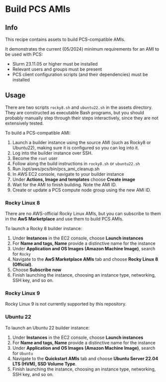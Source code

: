 # Build PCS AMIs

## Info

This recipe contains assets to build PCS-compatible AMIs. 

It demonstrates the current (05/2024) minimum requirements for an AMI to be used with PCS: 

* Slurm 23.11.05 or higher must be installed
* Relevant users and groups must be present
* PCS client configuration scripts (and their dependencies) must be installed

## Usage

There are two scripts `rocky8.sh` and `ubuntu22.sh` in the assets directory. They are constructed as executable Bash programs, but you should probably manually step through their steps interactively, since they are not extensively tested. 

To build a PCS-compatible AMI:

1. Launch a builder instance using the source AMI (such as Rocky8 or Ubuntu22), making sure it is configured so you can log into it.
2. Log into the builder instance over SSH. 
3. Become the `root` user 
4. Follow along the build instructions in `rocky8.sh` or `ubuntu22.sh`
5. Run /opt/aws/pcs/bin/pcs_ami_cleanup.sh
6. In AWS EC2 console, navigate to your builder instance
7. Under **Actions, Image and templates** choose **Create image**
8. Wait for the AMI to finish building. Note the AMI ID. 
9. Create or update a PCS compute node group using the new AMI ID.

### Rocky Linux 8

There are no AWS-official Rocky Linux AMIs, but you can subscribe to them in the **AwS Marketplace** and use them to build PCS AMIs. 

To launch a Rocky 8 builder instance:

1. Under **Instances** in the EC2 console, choose **Launch instances**
2. For **Name and tags, Name** provide a distinctive name for the instance
3. Under **Application and OS Images (Amazon Machine Image)**, search for `Rocky`
4. Navigate to the **AwS Marketplace AMIs** tab and choose **Rocky Linux 8 (Official)**.
5. Choose **Subscribe now**
6. Finish launching the instance, choosing an instance type, networking, SSH key, and so on.

### Rocky Linux 9

Rocky Linux 9 is not currently supported by this repository.

### Ubuntu 22

To launch an Ubuntu 22 builder instance:

1. Under **Instances** in the EC2 console, choose **Launch instances**
2. For **Name and tags, Name** provide a distinctive name for the instance
3. Under **Application and OS Images (Amazon Machine Image)**, search for `Ubuntu`
4. Navigate to the **Quickstart AMIs** tab and choose **Ubuntu Server 22.04 LTS (HVM), SSD Volume Type**.
5. Finish launching the instance, choosing an instance type, networking, SSH key, and so on.


